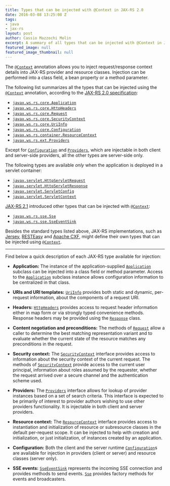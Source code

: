 ```yaml
---
title: Types that can be injected with @Context in JAX-RS 2.0
date: 2016-03-08 13:25:08 Z
tags:
- java
- jax-rs
layout: post
author: Cassio Mazzochi Molin
excerpt: A summary of all types that can be injected with @Context in JAX-RS resources and providers.
featured_image: null
featured_image_thumbnail: null
---
```


The [`@Context`][1] annotation allows you to inject request/response context details into JAX-RS provider and resource classes. Injection can be performed into a class field, a bean property or a method parameter.

The following list summarizes all the types that can be injected using the [`@Context`][1] annotation, according to the [JAX-RS 2.0 specification][2]:

- [`javax.ws.rs.core.Application`][3]
- [`javax.ws.rs.core.HttpHeaders`][4]
- [`javax.ws.rs.core.Request`][5]
- [`javax.ws.rs.core.SecurityContext`][6]
- [`javax.ws.rs.core.UriInfo`][7]
- [`javax.ws.rs.core.Configuration`][8]
- [`javax.ws.rs.container.ResourceContext`][9]
- [`javax.ws.rs.ext.Providers`][10]

Except for [`Configuration`][8] and [`Providers`][10], which
are injectable in both client and server-side providers, all the other types are server-side only.

The following types are available *only* when the application is deployed in a servlet container:

- [`javax.servlet.HttpServletRequest`][11]
- [`javax.servlet.HttpServletResponse`][12]
- [`javax.servlet.ServletConfig`][13]
- [`javax.servlet.ServletContext`][14]

[JAX-RS 2.1][15] introduced other types that can be injected with [`@Context`][1]:

- [`javax.ws.rs.sse.Sse`][16]
- [`javax.ws.rs.sse.SseEventSink`][17]

Besides the standard types listed above, JAX-RS implementations, such as [Jersey][18], [RESTEasy][19] and [Apache CXF][20], might define their own types that can be injected using [`@Context`][1].

---

Find below a quick description of each JAX-RS type available for injection:

- **Application:** The instance of the application-supplied [`Application`][3] subclass can be injected into a class field or method parameter. Access to the [`Application`][3] subclass instance allows configuration information to be centralized in that class.

- **URIs and URI templates:** [`UriInfo`][7] provides both static and dynamic, per-request information, about the components of a request URI.

- **Headers:** [`HttpHeaders`][4] provides access to request header information either in map form or via strongly typed convenience methods. Response headers may be provided using the [`Response`][21] class.

- **Content negotiation and preconditions:** The methods of [`Request`][5] allow a caller to determine the best matching representation variant and to evaluate whether the current state of the resource matches any preconditions in the request.

- **Security context:** The [`SecurityContext`][6] interface provides access to information about the security context of the current request. The methods of [`SecurityContext`][6] provide access to the current user principal, information about roles assumed by the requester, whether the request arrived over a secure channel and the authentication scheme used.

- **Providers:** The [`Providers`][10] interface allows for lookup of provider instances based on a set of search criteria. This interface is expected to be primarily of interest to provider authors wishing to use other providers functionality. It is injectable in both client and server providers.

- **Resource context:** The [`ResourceContext`][9] interface provides access to instantiation and initialization of resource or subresource classes in the default per-request scope. It can be injected to help with creation and initialization, or just initialization, of instances created by an application.

- **Configuration:** Both the client and the server runtime [`Configuration`][8]s are available for injection in providers (client or server) and resource classes (server only).

- **SSE events:** [`SseEventSink`][17] represents the incoming SSE connection and provides methods to send events. [`Sse`][16] provides factory methods for events and broadcasters.


  [1]: https://javaee.github.io/javaee-spec/javadocs/javax/ws/rs/core/Context.html
  [2]: http://download.oracle.com/otn-pub/jcp/jaxrs-2_0-fr-eval-spec/jsr339-jaxrs-2.0-final-spec.pdf
  [3]: https://javaee.github.io/javaee-spec/javadocs/javax/ws/rs/core/Application.html
  [4]: https://javaee.github.io/javaee-spec/javadocs/javax/ws/rs/core/HttpHeaders.html
  [5]: https://javaee.github.io/javaee-spec/javadocs/javax/ws/rs/core/Request.html
  [6]: https://javaee.github.io/javaee-spec/javadocs/javax/ws/rs/core/SecurityContext.html
  [7]: https://javaee.github.io/javaee-spec/javadocs/javax/ws/rs/core/UriInfo.html
  [8]: https://javaee.github.io/javaee-spec/javadocs/javax/ws/rs/core/Configuration.html
  [9]: https://javaee.github.io/javaee-spec/javadocs/javax/ws/rs/container/ResourceContext.html
  [10]: https://javaee.github.io/javaee-spec/javadocs/javax/ws/rs/ext/Providers.html
  [11]: https://javaee.github.io/javaee-spec/javadocs/javax/servlet/http/HttpServletRequest.html
  [12]: https://javaee.github.io/javaee-spec/javadocs/javax/servlet/http/HttpServletResponse.html
  [13]: https://javaee.github.io/javaee-spec/javadocs/javax/servlet/ServletConfig.html
  [14]: https://javaee.github.io/javaee-spec/javadocs/javax/servlet/ServletContext.html
  [15]: http://download.oracle.com/otn-pub/jcp/jaxrs-2_1-pfd-spec/jaxrs-2_1-pfd-spec.pdf
  [16]: https://javaee.github.io/javaee-spec/javadocs/javax/ws/rs/sse/Sse.html
  [17]: https://javaee.github.io/javaee-spec/javadocs/javax/ws/rs/sse/SseEventSink.html
  [18]: https://jersey.github.io/
  [19]: http://resteasy.jboss.org/
  [20]: https://cxf.apache.org/
  [21]: https://javaee.github.io/javaee-spec/javadocs/javax/ws/rs/core/Response.html
